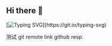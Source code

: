 ## Hi there 👋
[![Typing SVG](https://readme-typing-svg.demolab.com/?lines=I'm+Yuanhao+Li!;Nice+to+meet+you,+my+frinend!)](https://git.io/typing-svg)

测试 git remote link github resp.
<!--
**LYHcoding/LYHcoding** is a ✨ _special_ ✨ repository because its `README.md` (this file) appears on your GitHub profile.

Here are some ideas to get you started:

- 🔭 I’m currently working on ...
- 🌱 I’m currently learning ...
- 👯 I’m looking to collaborate on ...
- 🤔 I’m looking for help with ...
- 💬 Ask me about ...
- 📫 How to reach me: ...
- 😄 Pronouns: ...
- ⚡ Fun fact: ...
-->
